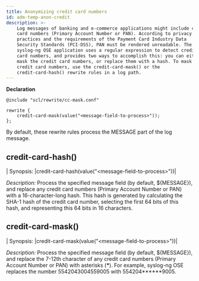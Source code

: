 ```yaml
---
title: Anonymizing credit card numbers
id: adm-temp-anon-credit
description: >-
    Log messages of banking and e-commerce applications might include credit
    card numbers (Primary Account Number or PAN). According to privacy best
    practices and the requirements of the Payment Card Industry Data
    Security Standards (PCI-DSS), PAN must be rendered unreadable. The
    syslog-ng OSE application uses a regular expression to detect credit
    card numbers, and provides two ways to accomplish this: you can either
    mask the credit card numbers, or replace them with a hash. To mask the
    credit card numbers, use the credit-card-mask() or the
    credit-card-hash() rewrite rules in a log path.
---
```


**Declaration**

```config
@include "scl/rewrite/cc-mask.conf"

rewrite {
    credit-card-mask(value("<message-field-to-process>"));
};
```

By default, these rewrite rules process the MESSAGE part of the log
message.

## credit-card-hash()

|  Synopsis:   |credit-card-hash(value(\"\<message-field-to-process\>\"))|

*Description:* Process the specified message field (by default,
\${MESSAGE}), and replace any credit card numbers (Primary Account
Number or PAN) with a 16-character-long hash. This hash is generated by
calculating the SHA-1 hash of the credit card number, selecting the
first 64 bits of this hash, and representing this 64 bits in 16
characters.

## credit-card-mask()

|  Synopsis:   |credit-card-mask(value(\"\<message-field-to-process\>\"))|

*Description:* Process the specified message field (by default,
\${MESSAGE}), and replace the 7-12th character of any credit card
numbers (Primary Account Number or PAN) with asterisks (**\***). For
example, syslog-ng OSE replaces the number 5542043004559005 with
554204\*\*\*\*\*\*9005.
